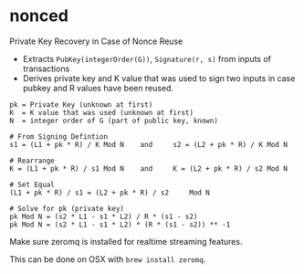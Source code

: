 # nonced
Private Key Recovery in Case of Nonce Reuse

- Extracts `PubKey(integerOrder(G))`, `Signature(r, s)` from inputs of transactions
- Derives private key and K value that was used to sign two inputs in case pubkey and R values have been reused. 

```
pk = Private Key (unknown at first)
K  = K value that was used (unknown at first)
N  = integer order of G (part of public key, known)
```

```
# From Signing Defintion
s1 = (L1 + pk * R) / K Mod N    and     s2 = (L2 + pk * R) / K Mod N

# Rearrange
K = (L1 + pk * R) / s1 Mod N    and     K = (L2 + pk * R) / s2 Mod N

# Set Equal
(L1 + pk * R) / s1 = (L2 + pk * R) / s2     Mod N

# Solve for pk (private key)
pk Mod N = (s2 * L1 - s1 * L2) / R * (s1 - s2)
pk Mod N = (s2 * L1 - s1 * L2) * (R * (s1 - s2)) ** -1
```

Make sure zeromq is installed for realtime streaming features.

This can be done on OSX with `brew install zeromq`.
